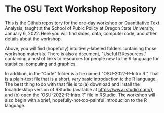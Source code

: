 # The OSU Text Workshop Repository

This is the Github repository for the one-day workshop on Quantitative Text Analysis, taught at the School of Public Policy at Oregon State University, January 6, 2022. Here you will find slides, data, computer code, and other details about the workshop. 

Above, you will find (hopefully) intuitively-labeled folders containing those workshop materials. There is also a document, "Useful R Resources," containing a host of links to resources for people new to the R language for statistical computing and graphics. 

In addition, in the "Code" folder is a file named "OSU-2022-R-Intro.R." That is a plain-text file that is a short, *very* basic introduction to the R language. The best thing to do with that file is to (a) download and install the local/desktop version of RStudio (available at https://www.rstudio.com/), and (b) open the "OSU-2022-R-Intro.R" file in RStudio. The workshop will also begin with a brief, hopefully-not-too-painful introduction to the R language.
